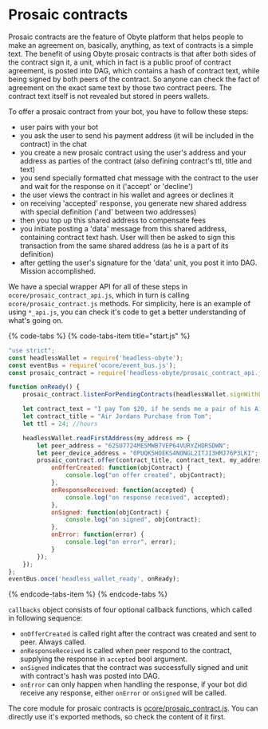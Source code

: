 # Prosaic contracts

Prosaic contracts are the feature of Obyte platform that helps people to make an agreement on, basically, anything, as text of contracts is a simple text. The benefit of using Obyte prosaic contracts is that after both sides of the contract sign it, a unit, which in fact is a public proof of contract agreement, is posted into DAG, which contains a hash of contract text, while being signed by both peers of the contract. So anyone can check the fact of agreement on the exact same text by those two contract peers. The contract text itself is not revealed but stored in peers wallets.

To offer a prosaic contract from your bot, you have to follow these steps:

* user pairs with your bot
* you ask the user to send his payment address \(it will be included in the contract\) in the chat
* you create a new prosaic contract using the user's address and your address as parties of the contract \(also defining contract's ttl, title and text\)
* you send specially formatted chat message with the contract to the user and wait for the response on it \('accept' or 'decline'\)
* the user views the contract in his wallet and agrees or declines it
* on receiving 'accepted' response, you generate new shared address with special definition \('and' between two addresses\)
* then you top up this shared address to compensate fees
* you initiate posting a 'data' message from this shared address, containing contract text hash. User will then be asked to sign this transaction from the same shared address \(as he is a part of its definition\)
* after getting the user's signature for the 'data' unit, you post it into DAG. Mission accomplished.

We have a special wrapper API for all of these steps in `ocore/prosaic_contract_api.js`, which in turn is calling `ocore/prosaic_contract.js` methods. For simplicity, here is an example of using `*_api.js`, you can check it's code to get a better understanding of what's going on.

{% code-tabs %}
{% code-tabs-item title="start.js" %}
```javascript
"use strict";
const headlessWallet = require('headless-obyte');
const eventBus = require('ocore/event_bus.js');
const prosaic_contract = require('headless-obyte/prosaic_contract_api.js');

function onReady() {
    prosaic_contract.listenForPendingContracts(headlessWallet.signWithLocalPrivateKey);

    let contract_text = "I pay Tom $20, if he sends me a pair of his Air Jordans.";
    let contract_title = "Air Jordans Purchase from Tom";
    let ttl = 24; //hours

    headlessWallet.readFirstAddress(my_address => {
        let peer_address = "62SU7724ME5MWB7VEP64VURYZHDRSDWN";
        let peer_device_address = "0PUQK5HOEKS4NONGL2ITJI3HMJ76P3LKI";
        prosaic_contract.offer(contract_title, contract_text, my_address, peer_address, peer_device_address, ttl, [], headlessWallet.signWithLocalPrivateKey, {
            onOfferCreated: function(objContract) {
                console.log("on offer created", objContract);
            },
            onResponseReceived: function(accepted) {
                console.log("on response received", accepted);
            },
            onSigned: function(objContract) {
                console.log("on signed", objContract);
            },
            onError: function(error) {
                console.log("on error", error);
            }
        });
    });
};
eventBus.once('headless_wallet_ready', onReady);
```
{% endcode-tabs-item %}
{% endcode-tabs %}

`callbacks` object consists of four optional callback functions, which called in following sequence:

* `onOfferCreated` is called right after the contract was created and sent to peer. Always called.
* `onResponseReceived` is called when peer respond to the contract, supplying the response in `accepted` bool argument.
* `onSigned` indicates that the contract was successfully signed and unit with contract's hash was posted into DAG.
* `onError` can only happen when handling the response, if your bot did receive any response, either `onError` or `onSigned` will be called.

The core module for prosaic contracts is [ocore/prosaic\_contract.js](https://github.com/byteball/ocore/blob/master/prosaic_contract.js). You can directly use it's exported methods, so check the content of it first.

